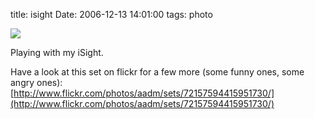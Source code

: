 title: isight
Date: 2006-12-13 14:01:00
tags: photo
 

[![](http://static.flickr.com/136/319979770_bc687c890c_m.jpg)](http://www.flickr.com/photos/aadm/319979770/)  
  
Playing with my iSight.  

Have a look at this set on flickr for a few more (some funny ones, some angry ones):  
[http://www.flickr.com/photos/aadm/sets/72157594415951730/](http://www.flickr.com/photos/aadm/sets/72157594415951730/)
